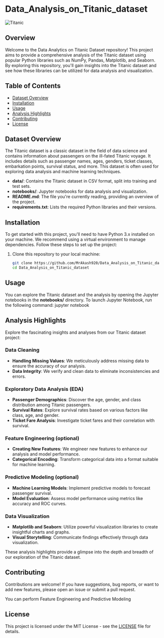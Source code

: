 # Data_Analysis_on_Titanic_dataset
![Titanic](https://upload.wikimedia.org/wikipedia/commons/thumb/f/fd/RMS_Titanic_3.jpg/800px-RMS_Titanic_3.jpg)

## Overview

Welcome to the Data Analytics on Titanic Dataset repository! This project aims to provide a comprehensive analysis of the Titanic dataset using popular Python libraries such as NumPy, Pandas, Matplotlib, and Seaborn. By exploring this repository, you'll gain insights into the Titanic dataset and see how these libraries can be utilized for data analysis and visualization.

## Table of Contents

- [Dataset Overview](#dataset-overview)
- [Installation](#installation)
- [Usage](#usage)
- [Analysis Highlights](#analysis-highlights)
- [Contributing](#contributing)
- [License](#license)

## Dataset Overview

The Titanic dataset is a classic dataset in the field of data science and contains information about passengers on the ill-fated Titanic voyage. It includes details such as passenger names, ages, genders, ticket classes, embarkation points, survival status, and more. This dataset is often used for exploring data analysis and machine learning techniques.

- **data/**: Contains the Titanic dataset in CSV format, split into training and test sets.
- **notebooks/**: Jupyter notebooks for data analysis and visualization.
- **README.md**: The file you're currently reading, providing an overview of the project.
- **requirements.txt**: Lists the required Python libraries and their versions.

## Installation

To get started with this project, you'll need to have Python 3.x installed on your machine. We recommend using a virtual environment to manage dependencies. Follow these steps to set up the project:

1. Clone this repository to your local machine:

   ```bash
   git clone https://github.com/MrAkash920/Data_Analysis_on_Titanic_dataset.git
   cd Data_Analysis_on_Titanic_dataset

## Usage

You can explore the Titanic dataset and the analysis by opening the Jupyter notebooks in the **notebooks/** directory. To launch Jupyter Notebook, run the following command:
jupyter notebook


## Analysis Highlights

Explore the fascinating insights and analyses from our Titanic dataset project:

### Data Cleaning

- **Handling Missing Values**: We meticulously address missing data to ensure the accuracy of our analysis.
- **Data Integrity**: We verify and clean data to eliminate inconsistencies and errors.

### Exploratory Data Analysis (EDA)

- **Passenger Demographics**: Discover the age, gender, and class distribution among Titanic passengers.
- **Survival Rates**: Explore survival rates based on various factors like class, age, and gender.
- **Ticket Fare Analysis**: Investigate ticket fares and their correlation with survival.

### Feature Engineering (optional)

- **Creating New Features**: We engineer new features to enhance our analysis and model performance.
- **Categorical Encoding**: Transform categorical data into a format suitable for machine learning.

### Predictive Modeling (optional)

- **Machine Learning Models**: Implement predictive models to forecast passenger survival.
- **Model Evaluation**: Assess model performance using metrics like accuracy and ROC curves.

### Data Visualization

- **Matplotlib and Seaborn**: Utilize powerful visualization libraries to create insightful charts and graphs.
- **Visual Storytelling**: Communicate findings effectively through data visualization.

These analysis highlights provide a glimpse into the depth and breadth of our exploration of the Titanic dataset.

## Contributing

Contributions are welcome! If you have suggestions, bug reports, or want to add new features, please open an issue or submit a pull request.

You can perform Feature Engineering and  Predictive Modeling

## License

This project is licensed under the MIT License - see the [LICENSE](LICENSE) file for details.



